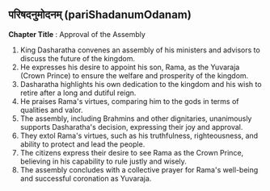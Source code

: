 ## परिषदनुमोदनम् (pariShadanumOdanam)
**Chapter Title** : Approval of the Assembly

1. King Dasharatha convenes an assembly of his ministers and advisors to discuss the future of the kingdom.
2. He expresses his desire to appoint his son, Rama, as the Yuvaraja (Crown Prince) to ensure the welfare and prosperity of the kingdom.
3. Dasharatha highlights his own dedication to the kingdom and his wish to retire after a long and dutiful reign.
4. He praises Rama's virtues, comparing him to the gods in terms of qualities and valor.
5. The assembly, including Brahmins and other dignitaries, unanimously supports Dasharatha's decision, expressing their joy and approval.
6. They extol Rama's virtues, such as his truthfulness, righteousness, and ability to protect and lead the people.
7. The citizens express their desire to see Rama as the Crown Prince, believing in his capability to rule justly and wisely.
8. The assembly concludes with a collective prayer for Rama's well-being and successful coronation as Yuvaraja.